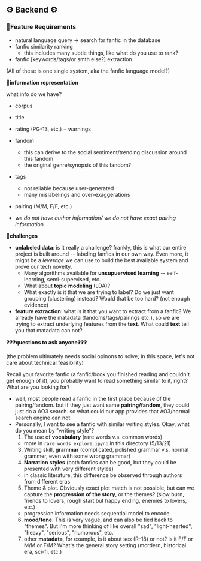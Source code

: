 ## ⚙️ Backend ⚙️

### 🧙Feature Requirements

- natural language query -> search for fanfic in the database
- fanfic similarity ranking
  - this includes many subtle things, like what do you use to rank?
- fanfic [keywords/tags/or smth else?] extraction

(All of these is one single system, aka the fanfic language model?)

**📖information representation**

what info do we have?
- corpus
- title
- rating (PG-13, etc.) + warnings
- fandom
  - this can derive to the social sentiment/trending discussion around this fandom
  - the original genre/synopsis of this fandom?
- tags
  - not reliable because user-generated
  - many mislabelings and over-exaggerations
- pairing (M/M, F/F, etc.)

- *we do not have author information/ we do not have exact pairing information*


**😬challenges**

- **unlabeled data**: is it really a challenge? frankly, this is what our entire project is built around -- labeling fanfics in our own way. Even more, it might be a *leverage* we can use to build the best available system and prove our tech novelty.
  - Many algorithms available for **unsupuervised learning** -- self-learning, semi-supervised, etc.
  - What about **topic modeling** (LDA)?
  - What exactly is it that we are trying to label? Do we just want grouping (clustering) instead? Would that be too hard? (not enough evidence)
- **feature extraction**: what is it that you want to extract from a fanfic? We already have the matadata (fandoms/tags/pairings etc.), so we are trying to extract underlying features from the **text**. What could **text** tell you that matadata can not?

**❓❓❓questions to ask anyone❓❓❓**

(the problem ultimately needs social opinons to solve; in this space, let's not care about technical feasibility)

Recall your favorite fanfic (a fanfic/book you finished reading and couldn't get enough of it), you probably want to read something similar to it, right? What are you looking for?
  - well, most people read a fanfic in the first place because of the pairing/fandom. but if they just want same **pairing/fandom**, they could just do a AO3 search. so what could our app provides that AO3/normal search engine can not
  - Personally, I want to see a fanfic with similar writing styles. Okay, what do you mean by "writing style"?
    1. The use of **vocabulary** (rare words v.s. common words)
      - more in `rare words explore.ipynb` in this directory (5/13/21)
    3. Writing skill, **grammar** (complicated, polished grammar v.s. normal grammer, even with some wrong grammar)
    4. **Narration styles** (both fanfics can be good, but they could be presented with very different styles)
      - in classic literature, this difference be observed through authors from different eras
    5. Theme & plot. Obviously exact plot match is not possible, but can we capture the **progression of the story**, or the themes? (slow burn, friends to lovers, rough start but happy ending, enemies to lovers, etc.)
      - progression information needs sequential model to encode
    6. **mood/tone**. This is very vague, and can also be tied back to "themes". But I'm more thinking of like overall "sad", "light-hearted", "heavy", "serious", "humorous", etc.
    7. other **matadata**, for example, is it about sex (R-18) or not? is it F/F or M/M or F/M? What's the general story setting (mordern, historical era, sci-fi, etc.)


